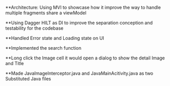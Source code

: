 **Architecture: Using MVI to showcase how it improve the way to handle multiple fragments share a viewModel

**Using Dagger HILT  as DI to improve the separation conception and testability for the codebase 

**Handled Error state and Loading state on UI

**Implemented the search function 

**Long click the Image cell it would open a dialog to show the detail Image and Title

**Made JavaImageInterceptor.java and JavaMainAcitivity.java as two Substituted Java files
